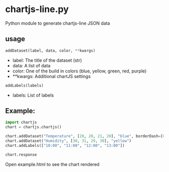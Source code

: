 # chartjs-line.py
Python module to generate chartjs-line JSON data

## usage
``` Python
addDataset(label, data, color, **kwargs)
```
  * label: The title of the dataset (str)
  * data: A list of data
  * color: One of the build in colors (blue, yellow, green, red, purple)
  * **kwargs: Additional chartJS settings

``` Python
addLabels(labels)
```
  * labels: List of labels


## Example:
``` Python
import chartjs
chart = chartjs.chartjs()

chart.addDataset("Temperature", [20, 20, 21, 20], "blue", borderDash=[0, 1])  # Dashed line
chart.addDataset("Humidity", [30, 31, 29, 30], "yellow")
chart.addLabels(["10:00", "11:00", "12:00", "13:00"])

chart.response
```

Open example.html to see the chart rendered
